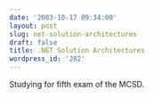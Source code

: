 ```yaml
---
date: '2003-10-17 09:34:00'
layout: post
slug: net-solution-architectures
draft: false
title: .NET Solution Architectures
wordpress_id: '282'
---
```


Studying for fifth exam of the MCSD.

